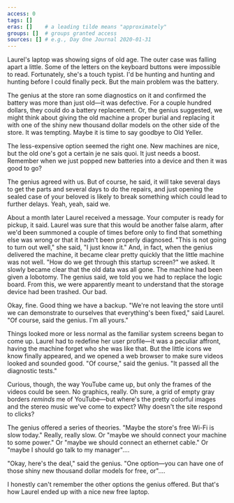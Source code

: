 ```yaml
---
access: 0
tags: []
eras: []    # a leading tilde means "approximately"
groups: []  # groups granted access
sources: [] # e.g., Day One Journal 2020-01-31
---
```


Laurel's laptop was showing signs of old age. The outer case was falling apart a little. Some of the letters on the keyboard buttons were impossible to read. Fortunately, she's a touch typist. I'd be hunting and hunting and hunting before I could finally peck. But the main problem was the battery.

The genius at the store ran some diagnostics on it and confirmed the battery was more than just old—it was defective. For a couple hundred dollars, they could do a battery replacement. Or, the genius suggested, we might think about giving the old machine a proper burial and replacing it with one of the shiny new thousand dollar models on the other side of the store. It was tempting. Maybe it is time to say goodbye to Old Yeller.

The less-expensive option seemed the right one. New machines are nice, but the old one's got a certain je ne sais quoi. It just needs a boost. Remember when we just popped new batteries into a device and then it was good to go?

The genius agreed with us. But of course, he said, it will take several days to get the parts and several days to do the repairs, and just opening the sealed case of your beloved is likely to break something which could lead to further delays. Yeah, yeah, said we.

About a month later Laurel received a message. Your computer is ready for pickup, it said. Laurel was sure that this would be another false alarm, after we'd been summoned a couple of times before only to find that something else was wrong or that it hadn't been properly diagnosed. "This is not going to turn out well," she said, "I just know it." And, in fact, when the genius delivered the machine, it became clear pretty quickly that the little machine was not well. "How do we get through this startup screen?" we asked. It slowly became clear that the old data was all gone. The machine had been given a lobotomy. The genius said, we told you we had to replace the logic board. From this, we were apparently meant to understand that the storage device had been trashed. Our bad.

Okay, fine. Good thing we have a backup. "We're not leaving the store until we can demonstrate to ourselves that everything's been fixed," said Laurel. "Of course, said the genius. I'm all yours."

Things looked more or less normal as the familiar system screens began to come up. Laurel had to redefine her user profile—it was a peculiar affront, having the machine forget who she was like that. But the little icons we know finally appeared, and we opened a web browser to make sure videos looked and sounded good. "Of course," said the genius. "It passed all the diagnostic tests."

Curious, though, the way YouTube came up, but only the frames of the videos could be seen. No graphics, really. Oh sure, a grid of empty gray borders *reminds* me of YouTube—but where's the pretty colorful images and the stereo music we've come to expect? Why doesn't the site respond to clicks?

The genius offered a series of theories. "Maybe the store's free Wi-Fi is slow today." Really, really slow. Or "maybe we should connect your machine to some power." Or "maybe we should connect an ethernet cable." Or "maybe I should go talk to my manager"....

"Okay, here's the deal," said the genius. "One option—you can have one of those shiny new thousand dollar models for free, or"....

I honestly can't remember the other options the genius offered. But that's how Laurel ended up with a nice new free laptop.